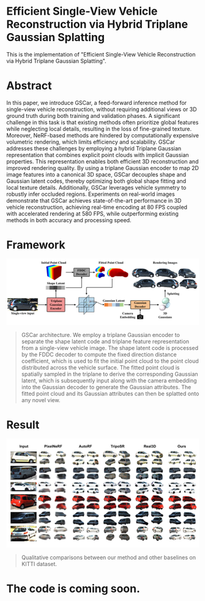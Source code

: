 # Efficient Single-View Vehicle Reconstruction via Hybrid Triplane Gaussian Splatting

This is the implementation of "Efficient Single-View Vehicle Reconstruction via Hybrid Triplane Gaussian Splatting".

# Abstract
In this paper, we introduce GSCar, a feed-forward inference method for single-view vehicle reconstruction, without requiring additional views or 3D ground truth during both training and validation phases. A significant challenge in this task is that existing methods often prioritize global features while neglecting local details, resulting in the loss of fine-grained texture. Moreover, NeRF-based methods are hindered by computationally expensive volumetric rendering, which limits efficiency and scalability. GSCar addresses these challenges by employing a hybrid Triplane Gaussian representation that combines explicit point clouds with implicit Gaussian properties. This representation enables both efficient 3D reconstruction and improved rendering quality. By using a triplane Gaussian encoder to map 2D image features into a canonical 3D space, GSCar decouples shape and Gaussian latent codes, thereby optimizing both global shape fitting and local texture details. Additionally, GSCar leverages vehicle symmetry to robustly infer occluded regions. Experiments on real-world images demonstrate that GSCar achieves state-of-the-art performance in 3D vehicle reconstruction, achieving real-time encoding at 80 FPS coupled with accelerated rendering at 580 FPS, while outperforming existing methods in both accuracy and processing speed.

# Framework
![net.jpg](https://github.com/ll594282475/GSCar/blob/main/pic/net.jpg)
> GSCar architecture. We employ a triplane Gaussian encoder to separate the shape latent code and triplane feature representation from a single-view vehicle image. The shape latent code is processed by the FDDC decoder to compute the fixed direction distance coefficient, which is used to fit the initial point cloud to the point cloud distributed across the vehicle surface. The fitted point cloud is spatially sampled in the triplane to derive the corresponding Gaussian latent, which is subsequently input along with the camera embedding into the Gaussian decoder to generate the Gaussian attributes. The fitted point cloud and its Gaussian attributes can then be splatted onto any novel view.


# Result
![result-img-all.jpg](https://github.com/ll594282475/GSCar/blob/main/pic/result-img-all.jpg)
> Qualitative comparisons between our method and other baselines on KITTI dataset.

# The code is coming soon.

